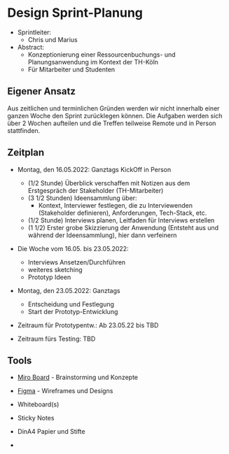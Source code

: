 # Design Sprint-Planung
- Sprintleiter:
  - Chris und Marius
- Abstract:
  - Konzeptionierung einer Ressourcenbuchungs- und Planungsanwendung im Kontext der TH-Köln
  - Für Mitarbeiter und Studenten

## Eigener Ansatz
Aus zeitlichen und terminlichen Gründen werden wir nicht innerhalb einer ganzen Woche den Sprint zurücklegen können. Die Aufgaben werden sich über 2 Wochen aufteilen und die Treffen teilweise Remote und in Person stattfinden.

## Zeitplan
- Montag, den 16.05.2022: Ganztags KickOff in Person
  - (1/2 Stunde) Überblick verschaffen mit Notizen aus dem Erstgespräch der Stakeholder (TH-Mitarbeiter)
  - (3 1/2 Stunden) Ideensammlung über:
    - Kontext, Interviewer festlegen, die zu Interviewenden (Stakeholder definieren), Anforderungen, Tech-Stack, etc.
  - (1/2 Stunde) Interviews planen, Leitfaden für Interviews erstellen
  - (1 1/2) Erster grobe Skizzierung der Anwendung (Entsteht aus und während der Ideensammlung), hier dann verfeinern

- Die Woche vom 16.05. bis 23.05.2022:
    - Interviews Ansetzen/Durchführen
    - weiteres sketching
    - Prototyp Ideen

- Montag, den 23.05.2022: Ganztags
  - Entscheidung und Festlegung
  - Start der Prototyp-Entwicklung

- Zeitraum für Prototypentw.: Ab 23.05.22 bis TBD
- Zeitraum fürs Testing: TBD

## Tools
 - [Miro Board](https://miro.com/app/board/o9J_kgMy_lc=/) - Brainstorming und Konzepte

- [Figma](https://www.figma.com/file/053NZq1L2kvTOmeXZW9iS0/P1-Vision-und-Konzept-team-library?node-id=0%3A1) - Wireframes und Designs
- Whiteboard(s)
- Sticky Notes
- DinA4 Papier und Stifte
- 